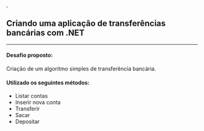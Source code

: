 <img src="D:\PROJETOS\DIO\Transferencia_Bancaria\ico.png" style="zoom:25%;" />

## Criando uma aplicação de transferências bancárias com .NET

<hr>

#### Desafio proposto:

Criação de um algoritmo simples de transferência bancária.



#### Utilizado os seguintes métodos:

- Listar contas
- Inserir nova conta
- Transferir
- Sacar
- Depositar

